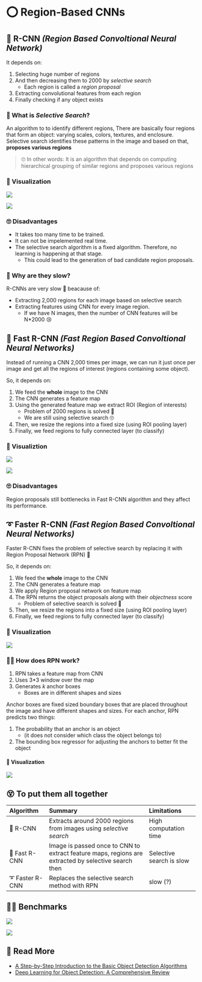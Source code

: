 # ⭕ Region-Based CNNs



## 🔷 R-CNN _\(Region Based Convoltional Neural Network\)_

It depends on:

1. Selecting huge number of regions
2. And then decreasing them to 2000 by _selective search_
   * Each region is called a _region proposal_
3. Extracting convolutional features from each region
4. Finally checking if any object exists

### 🤔 What is _Selective Search_?

An algorithm to to identify different regions, There are basically four regions that form an object: varying scales, colors, textures, and enclosure. Selective search identifies these patterns in the image and based on that, **proposes various regions**

> 🙄 In other words: It is an algorithm that depends on computing hierarchical grouping of similar regions and proposes various regions

### 👀 Visualization

![](../.gitbook/assets/rcnn2.png)

![](../.gitbook/assets/rcnn.png)

### 🙄 Disadvantages

* It takes too many time to be trained.
* It can not be impelemented real time.
* The selective search algorithm is a fixed algorithm. Therefore, no learning is happening at that stage.
  * This could lead to the generation of bad candidate region proposals.

### 🤔 Why are they slow?

R-CNNs are very slow 🐢 beacause of:

* Extracting 2,000 regions for each image based on selective search
* Extracting features using CNN for every image region. 
  * If we have N images, then the number of CNN features will be N\*2000 😢

## 💫 Fast R-CNN _\(Fast Region Based Convoltional Neural Networks\)_

Instead of running a CNN 2,000 times per image, we can run it just once per image and get all the regions of interest \(regions containing some object\).

So, it depends on:

1. We feed the **whole** image to the CNN
2. The CNN generates a feature map
3. Using the generated feature map we extract ROI \(Region of interests\)
   * Problem of 2000 regions is solved 🎉
   * We are still using selective search 🙄
4. Then, we resize the regions into a fixed size \(using ROI pooling layer\)
5. Finally, we feed regions to fully connected layer \(to classify\)

### 👀 Visualiztion

![](../.gitbook/assets/fastrcnn2.png)

![](../.gitbook/assets/fastrcnn.png)

### 🙄 Disadvantages

Region proposals still bottlenecks in Fast R-CNN algorithm and they affect its performance.

## ➰ Faster R-CNN _\(Fast Region Based Convoltional Neural Networks\)_

Faster R-CNN fixes the problem of selective search by replacing it with Region Proposal Network \(RPN\) 🤗

So, it depends on:

1. We feed the **whole** image to the CNN
2. The CNN generates a feature map
3. We apply Region proposal network on feature map 
4. The RPN returns the object proposals along with their _objectness_ score
   * Problem of selective search is solved 🎉
5. Then, we resize the regions into a fixed size \(using ROI pooling layer\)
6. Finally, we feed regions to fully connected layer \(to classify\)

### 👀 Visualization

![](../.gitbook/assets/fasterrcnn.png)

### 👩‍🏫 How does RPN work?

1. RPN takes a feature map from CNN
2. Uses 3\*3 window over the map
3. Generates _k_ anchor boxes
   * Boxes are in different shapes and sizes

Anchor boxes are fixed sized boundary boxes that are placed throughout the image and have different shapes and sizes. For each anchor, RPN predicts two things:

1. The probability that an anchor is an object
   * \(it does not consider which class the object belongs to\)
2. The bounding box regressor for adjusting the anchors to better fit the object

#### 👀 Visualization

![](../.gitbook/assets/rpn.png)

## 😵 To put them all together

| Algorithm | Summary | Limitations |
| :--- | :--- | :--- |
| 🔷 R-CNN | Extracts around 2000 regions from images using _selective search_ | High computation time |
| 💫 Fast R-CNN | Image is passed once to CNN to extract feature maps, regions are extracted by selective search then | Selective search is slow |
| ➰ Faster R-CNN | Replaces the selective search method with RPN | slow \(?\) |

## 🤹‍♀️ Benchmarks

![](../.gitbook/assets/rcnncomparison.png)

![](../.gitbook/assets/rcnnchart.png)

## 🔎 Read More

* [A Step-by-Step Introduction to the Basic Object Detection Algorithms](https://www.analyticsvidhya.com/blog/2018/10/a-step-by-step-introduction-to-the-basic-object-detection-algorithms-part-1/)
* [Deep Learning for Object Detection: A Comprehensive Review](https://towardsdatascience.com/deep-learning-for-object-detection-a-comprehensive-review-73930816d8d9)

